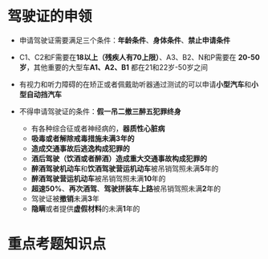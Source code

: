 # 驾驶证的申领

+ 申请驾驶证需要满足三个条件：**年龄条件**、**身体条件**、**禁止申请条件**

+ C1、C2和F需要在**18以上（残疾人有70上限）**、A3、B2、N和P需要在 **20-50岁**，其他重要的大型车**A1、A2、B1** 都在21和22岁-50岁之间

+ 有视力和听力障碍的在矫正或者佩戴助听器通过测试的可以申请**小型汽车**和**小型自动挡汽车**

+ 不得申请驾驶证的条件：**假一吊二撤三醉五犯罪终身**
	+ 有各种综合征或者神经病的，**器质性心脏病**
	+ **吸毒或者解除戒毒措施未满3年的**
	+ **造成交通事故后逃逸构成犯罪的**
	+ **酒后驾驶（饮酒或者醉酒）造成重大交通事故构成犯罪的**
	+ **醉酒驾驶机动车**和**饮酒驾驶营运机动车**被吊销驾照未满**5**年的
	+ **醉酒驾驶营运机动车**被吊销驾照未满**10**年的
	+ **超速50%**、**再次酒驾**、**驾驶拼装车上路**被吊销驾照未满**2**年的
	+ 驾驶证被**撤销**未满**3**年
	+ **隐瞒**或者提供**虚假材料**的未满**1**年的


# 重点考题知识点